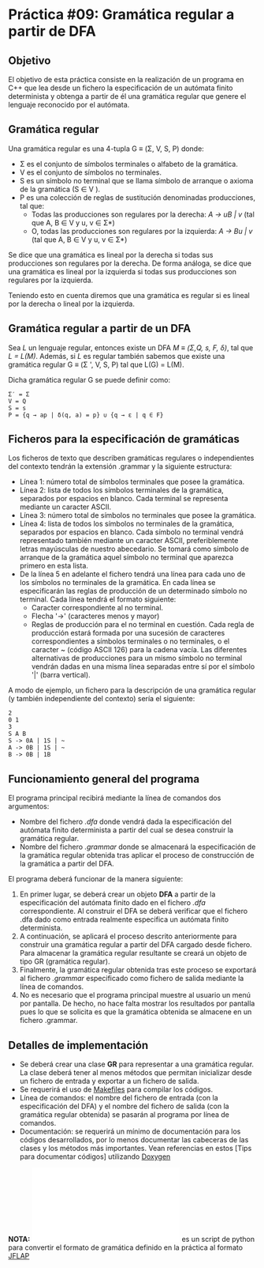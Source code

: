 # Práctica #09: Gramática regular a partir de DFA

## Objetivo

El objetivo de esta práctica consiste en la realización de un programa en C++ que lea desde un fichero la especificación de un autómata finito determinista y obtenga a partir de él una gramática regular que genere el lenguaje reconocido por el autómata.

## Gramática regular

Una gramática regular es una 4-tupla G ≡ (Σ, V, S, P) donde:

* Σ es el conjunto de símbolos terminales o alfabeto de la gramática.
* V es el conjunto de símbolos no terminales.
* S es un símbolo no terminal que se llama símbolo de arranque o axioma de la gramática (S ∈ V ).
* P es una colección de reglas de sustitución denominadas producciones, tal que:
  * Todas las producciones son regulares por la derecha:
                  *A → uB | v*    (tal que A, B ∈ V y u, v ∈ Σ*)
  * O, todas las producciones son regulares por la izquierda:
                  *A → Bu | v*     (tal que A, B ∈ V y u, v ∈ Σ*)

Se dice que una gramática es lineal por la derecha si todas sus producciones son regulares por la derecha. De forma análoga, se dice que una  gramática es lineal por la izquierda si todas sus producciones son regulares por la izquierda.

Teniendo esto en cuenta diremos que una gramática es regular si es lineal por la derecha o lineal por la izquierda.

## Gramática regular a partir de un DFA

Sea *L* un lenguaje regular, entonces existe un DFA *M ≡ (Σ,Q, s, F, δ)*, tal que *L = L(M)*. Además, si *L* es regular también sabemos que existe una gramática regular G ≡ (Σ ', V, S, P) tal que L(G) = L(M).

Dicha gramática regular G se puede definir como: 
 
```
Σ′ = Σ  
V = Q  
S = s  
P = {q → ap | δ(q, a) = p} ∪ {q → ε | q ∈ F}
```

## Ficheros para la especificación de gramáticas

Los ficheros de texto que describen gramáticas regulares o independientes del contexto tendrán la extensión .grammar y la siguiente estructura:

* Línea 1: número total de símbolos terminales que posee la gramática.
* Línea 2: lista de todos los símbolos terminales de la gramática, separados por espacios en blanco. Cada terminal se representa mediante un caracter ASCII.
* Línea 3: número total de símbolos no terminales que posee la gramática.
* Línea 4: lista de todos los símbolos no terminales de la gramática, separados por espacios en blanco. Cada símbolo no terminal vendrá representado también mediante un caracter ASCII, preferiblemente letras mayúsculas de nuestro abecedario. Se tomará como símbolo de arranque de la gramática aquel símbolo no terminal que aparezca primero en esta lista.
* De la línea 5 en adelante el fichero tendrá una línea para cada uno de los símbolos no terminales de la gramática. En cada línea se especificarán las reglas de producción de un determinado símbolo no terminal. Cada línea tendrá el formato siguiente:
  * Caracter correspondiente al no terminal.
  * Flecha '->' (caracteres menos y mayor)
  * Reglas de producción para el no terminal en cuestión. Cada regla de producción estará formada por una sucesión de caracteres correspondientes a símbolos terminales o no terminales, o el caracter ~ (código ASCII 126) para la cadena vacía. Las diferentes alternativas de producciones para un mismo símbolo no terminal vendrán dadas en una misma línea separadas entre sí por el símbolo '|' (barra vertical).
  
A modo de ejemplo, un fichero para la descripción de una gramática regular (y también independiente del contexto) sería el siguiente:

```
2  
0 1  
3  
S A B  
S -> 0A | 1S | ~  
A -> 0B | 1S | ~  
B -> 0B | 1B
```

## Funcionamiento general del programa

El programa principal recibirá mediante la línea de comandos dos argumentos:

* Nombre del fichero *.dfa* donde vendrá dada la especificación del autómata finito determinista a partir del cual se desea construir la gramática regular.
* Nombre del fichero *.grammar* donde se almacenará la especificación de la gramática regular obtenida tras aplicar el proceso de construcción de la gramática a partir del DFA.

El programa deberá funcionar de la manera siguiente:

1) En primer lugar, se deberá crear un objeto **DFA** a partir de la especificación del autómata finito dado en el fichero *.dfa* correspondiente. Al construir el DFA se deberá verificar que el fichero .dfa dado como entrada realmente especifica un autómata finito determinista.
2) A continuación, se aplicará el proceso descrito anteriormente para construir una gramática regular a partir del DFA cargado desde fichero. Para almacenar la gramática regular resultante se creará un objeto de tipo GR (gramática regular).
3) Finalmente, la gramática regular obtenida tras este proceso se exportará al fichero *.grammar* especificado como fichero de salida mediante la línea de comandos.
4) No es necesario que el programa principal muestre al usuario un menú por pantalla. De hecho, no hace falta mostrar los resultados por pantalla pues lo que se solicita es que la gramática obtenida se almacene en un fichero .grammar.

## Detalles de implementación

* Se deberá crear una clase **GR** para representar a una gramática regular. La clase deberá tener al menos métodos que permitan inicializar desde un fichero de entrada y exportar a un fichero de salida.
* Se requerirá el uso de [Makefiles](http://stackoverflow.com/questions/2481269/how-to-make-simple-c-makefile) para compilar los códigos.
* Línea de comandos: el nombre del fichero de entrada (con la especificación del DFA) y el nombre del fichero de salida (con la gramática regular obtenida) se pasarán al programa por línea de comandos.
* Documentación: se requerirá un mínimo de documentación para los códigos desarrollados, por lo menos documentar las cabeceras de las clases y los métodos más importantes. Vean referencias en estos [Tips para documentar códigos] utilizando [Doxygen](http://www.doxygen.nl/index.html)

**NOTA:** ![gr2flap.py](doc/gr2jflap.py) es un script de python para convertir el formato de gramática definido en la práctica al formato [JFLAP](http://www.jflap.org)

